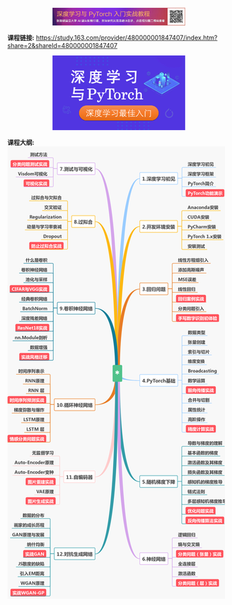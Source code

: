 <p align="center">
  <a href="https://study.163.com/course/introduction/1208894818.htm?share=2&shareId=480000001847407
">
    <img width="300"  src="res/ad_banner.png">
  </a>
</p> 

**课程链接:** https://study.163.com/provider/480000001847407/index.htm?share=2&shareId=480000001847407

<p align="center">
  <img width="300"  src="res/cover.png">
</p> 
 
**课程大纲:**
![课程介绍](res/outline.png)





